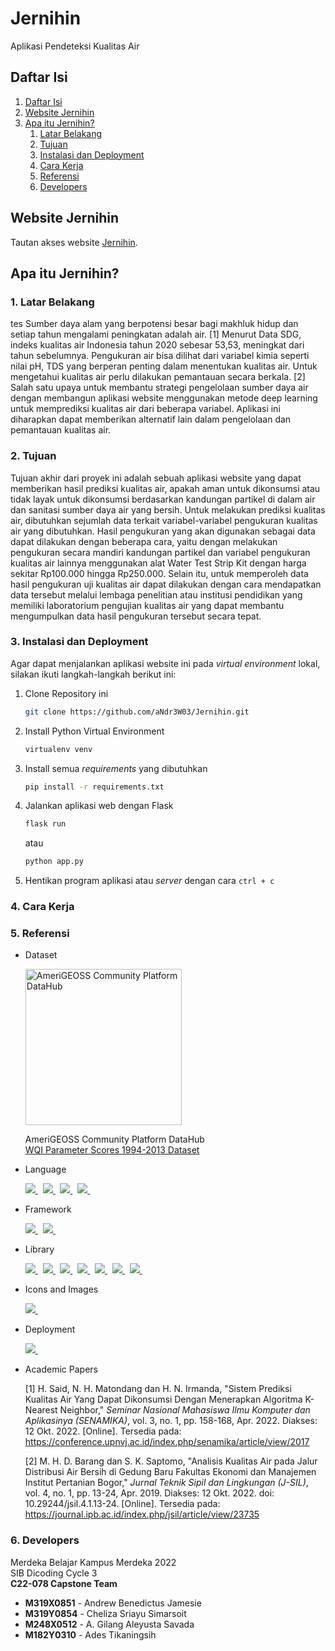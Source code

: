 # Jernihin

Aplikasi Pendeteksi Kualitas Air

## Daftar Isi

1. [Daftar Isi](#daftar-isi "Daftar Isi")
2. [Website Jernihin](#website-jernihin "Website Jernihin")
3. [Apa itu Jernihin?](#apa-itu-jernihin "Apa itu Jernihin?")
   1. [Latar Belakang](#1-latar-belakang "Latar Belakang")
   2. [Tujuan](#2-tujuan "Tujuan")
   3. [Instalasi dan Deployment](#3-instalasi-dan-deployment "Instalasi dan Deployment")
   4. [Cara Kerja](#4-cara-kerja "Cara Kerja")
   5. [Referensi](#5-referensi "Referensi")
   6. [Developers](#6-developers "Developers")

## Website Jernihin

Tautan akses website <a href="https://jernihin.up.railway.app" title="Jernihin" target="_blank">Jernihin</a>.

## Apa itu Jernihin?

### 1. Latar Belakang
tes
Sumber daya alam yang berpotensi besar bagi makhluk hidup dan setiap tahun
mengalami peningkatan adalah air. [1] Menurut Data SDG, indeks kualitas air Indonesia
tahun 2020 sebesar 53,53, meningkat dari tahun sebelumnya. Pengukuran air bisa dilihat
dari variabel kimia seperti nilai pH, TDS yang berperan penting dalam menentukan kualitas
air. Untuk mengetahui kualitas air perlu dilakukan pemantauan secara berkala. [2] Salah satu
upaya untuk membantu strategi pengelolaan sumber daya air dengan membangun aplikasi
website menggunakan metode deep learning untuk memprediksi kualitas air dari beberapa
variabel. Aplikasi ini diharapkan dapat memberikan alternatif lain dalam pengelolaan dan
pemantauan kualitas air.


### 2. Tujuan

Tujuan akhir dari proyek ini adalah sebuah aplikasi website yang dapat memberikan
hasil prediksi kualitas air, apakah aman untuk dikonsumsi atau tidak layak untuk dikonsumsi
berdasarkan kandungan partikel di dalam air dan sanitasi sumber daya air yang bersih. Untuk
melakukan prediksi kualitas air, dibutuhkan sejumlah data terkait variabel-variabel
pengukuran kualitas air yang dibutuhkan.
Hasil pengukuran yang akan digunakan sebagai data dapat dilakukan dengan beberapa
cara, yaitu dengan melakukan pengukuran secara mandiri kandungan partikel dan variabel
pengukuran kualitas air lainnya menggunakan alat Water Test Strip Kit dengan harga sekitar
Rp100.000 hingga Rp250.000. Selain itu, untuk memperoleh data hasil pengukuran uji
kualitas air dapat dilakukan dengan cara mendapatkan data tersebut melalui lembaga
penelitian atau institusi pendidikan yang memiliki laboratorium pengujian kualitas air yang
dapat membantu mengumpulkan data hasil pengukuran tersebut secara tepat.

### 3. Instalasi dan Deployment

Agar dapat menjalankan aplikasi website ini pada *virtual environment* lokal, silakan ikuti langkah-langkah berikut ini:

1. Clone Repository ini
   ```bash
   git clone https://github.com/aNdr3W03/Jernihin.git
   ```

2. Install Python Virtual Environment
   ```bash
   virtualenv venv
   ```

3. Install semua *requirements* yang dibutuhkan
   ```bash
   pip install -r requirements.txt
   ```

4. Jalankan aplikasi web dengan Flask
   ```bash
   flask run
   ```
   atau
   ```bash
   python app.py
   ```

5. Hentikan program aplikasi atau *server* dengan cara `ctrl + c`

### 4. Cara Kerja



### 5. Referensi

- Dataset
  
  <a href="https://data.amerigeoss.org" title="AmeriGEOSS Community Platform DataHub" target="_blank">
    <img src="https://user-images.githubusercontent.com/77439245/206162481-5b17dfc2-fc1e-4f0a-a183-8935999becbc.png" alt="AmeriGEOSS Community Platform DataHub" style="width: 250px">
  </a>
  
  AmeriGEOSS Community Platform DataHub  
  <a href="https://data.amerigeoss.org/dataset/wqi-parameter-scores-1994-2013-b0941" title="Water Quality Index Parameter Scores 1994-2013 Dataset" target="_blank">WQI Parameter Scores 1994-2013 Dataset</a>
  
- Language
  
  <a href="https://www.w3schools.com/html" title="HTML5" target=_blank>
    <img src="https://img.shields.io/badge/html5-%23E34F26.svg?&style=for-the-badge&logo=html5&logoColor=white" />
  </a> &nbsp;
  <a href="https://www.w3schools.com/css" title="CSS3" target=_blank>
    <img src="https://img.shields.io/badge/css3-%231572B6.svg?&style=for-the-badge&logo=css3&logoColor=white" />
  </a> &nbsp;
  <a href="https://www.javascript.com" title="JavaScript" target=_blank>
    <img src="https://img.shields.io/badge/javascript-%23F7DF1E.svg?&style=for-the-badge&logo=javascript&logoColor=black" />
  </a> &nbsp;
  <a href="https://www.python.org" title="Python" target=_blank>
    <img src="https://img.shields.io/badge/python-3670A0.svg?style=for-the-badge&logo=python&logoColor=ffdd54" />
  </a> &nbsp;
  
- Framework
  
  <a href="https://getbootstrap.com" title="Bootstrap" target=_blank>
    <img src="https://img.shields.io/badge/bootstrap-%237952B3.svg?&style=for-the-badge&logo=bootstrap&logoColor=white" />
  </a> &nbsp;
  <a href="https://flask.palletsprojects.com" title="Flask" target=_blank>
    <img src="https://img.shields.io/badge/flask-%23000000.svg?&style=for-the-badge&logo=flask&logoColor=white" />
  </a> &nbsp;
  
- Library
  
  <a href="https://jquery.com" title="jQuery" target=_blank>
    <img src="https://img.shields.io/badge/jquery-%230769AD.svg?&style=for-the-badge&logo=jquery&logoColor=white" />
  </a> &nbsp;
  <a href="https://pandas.pydata.org" title="Pandas" target=_blank>
    <img src="https://img.shields.io/badge/pandas-%23150458.svg?&style=for-the-badge&logo=pandas&logoColor=white" />
  </a> &nbsp;
  <a href="https://numpy.org" title="NumPy" target=_blank>
    <img src="https://img.shields.io/badge/numpy-%23013243.svg?&style=for-the-badge&logo=numpy&logoColor=white" />
  </a> &nbsp;
  <a href="https://scikit-learn.org" title="scikit-learn" target=_blank>
    <img src="https://img.shields.io/badge/scikit--learn-%23F7931E.svg?&style=for-the-badge&logo=scikit-learn&logoColor=3499CD" />
  </a> &nbsp;
  <a href="https://matplotlib.org" title="Matplotlib" target=_blank>
    <img src="https://custom-icon-badges.demolab.com/badge/matplotlib-66baea.svg?style=for-the-badge&logo=matplotlib" />
  </a> &nbsp;
  <a href="https://seaborn.pydata.org" title="Seaborn" target=_blank>
    <img src="https://custom-icon-badges.demolab.com/badge/seaborn-white.svg?style=for-the-badge&logo=seaborn" />
  </a> &nbsp;
  <a href="https://docs.python.org/3/library/pickle.html" title="Pickle" target=_blank>
    <img src="https://img.shields.io/badge/pickle-%23ffffff.svg?style=for-the-badge&logo=pickle&logoColor=black" />
  </a> &nbsp;
  
- Icons and Images
  
  <a href="https://fontawesome.com" title="Font Awesome" target=_blank>
    <img src="https://img.shields.io/badge/font%20awesome-%23339AF0.svg?&style=for-the-badge&logo=font%20awesome&logoColor=white" />
  </a> &nbsp;
  
- Deployment
  
  <a href="https://railway.app" title="Railway App" target=_blank>
    <img src="https://custom-icon-badges.demolab.com/badge/railway-white.svg?style=for-the-badge&logo=railway-app" />
  </a> &nbsp;
  
- Academic Papers
  
  [1] H. Said, N. H. Matondang dan H. N. Irmanda, "Sistem Prediksi Kualitas Air Yang Dapat Dikonsumsi Dengan Menerapkan Algoritma K-Nearest Neighbor," *Seminar Nasional Mahasiswa Ilmu Komputer dan Aplikasinya (SENAMIKA)*, vol. 3, no. 1, pp. 158-168, Apr. 2022. Diakses: 12 Okt. 2022. [Online]. Tersedia pada: <a href="https://conference.upnvj.ac.id/index.php/senamika/article/view/2017" target=_blank>https://conference.upnvj.ac.id/index.php/senamika/article/view/2017</a>
  
  [2] M. H. D. Barang dan S. K. Saptomo, "Analisis Kualitas Air pada Jalur Distribusi Air Bersih di Gedung Baru Fakultas Ekonomi dan Manajemen Institut Pertanian Bogor," *Jurnal Teknik Sipil dan Lingkungan (J-SIL)*, vol. 4, no. 1, pp. 13-24, Apr. 2019. Diakses: 12 Okt. 2022. doi: 10.29244/jsil.4.1.13-24. [Online]. Tersedia pada: <a href="https://journal.ipb.ac.id/index.php/jsil/article/view/23735" target=_blank>https://journal.ipb.ac.id/index.php/jsil/article/view/23735</a>

### 6. Developers

Merdeka Belajar Kampus Merdeka 2022  
SIB Dicoding Cycle 3  
**C22-078 Capstone Team**  

- **M319X0851** - Andrew Benedictus Jamesie
- **M319Y0854** - Cheliza Sriayu Simarsoit
- **M248X0512** - A. Gilang Aleyusta Savada
- **M182Y0310** - Ades Tikaningsih
